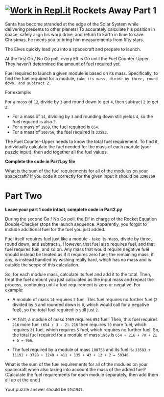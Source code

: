 [![Work in Repl.it](https://classroom.github.com/assets/work-in-replit-14baed9a392b3a25080506f3b7b6d57f295ec2978f6f33ec97e36a161684cbe9.svg)](https://classroom.github.com/online_ide?assignment_repo_id=4886539&assignment_repo_type=AssignmentRepo)
Rockets Away Part 1
============================================

Santa has become stranded at the edge of the Solar System while delivering presents to other planets! To accurately calculate his position in space, safely align his warp drive, and return to Earth in time to save Christmas, he needs you to bring him measurements from fifty stars.

The Elves quickly load you into a spacecraft and prepare to launch.

At the first Go / No Go poll, every Elf is Go until the Fuel Counter-Upper. They haven't determined the amount of fuel required yet.

Fuel required to launch a given module is based on its mass. Specifically, to find the fuel required for a module, `take its mass, divide by three, round down, and subtract 2.`

For example:

For a mass of `12`, divide by `3` and round down to get `4`, then subtract `2` to get `2`.

* For a mass of `14`, dividing by `3` and rounding down still yields `4`, so the fuel required is also `2`.
* For a mass of `1969`, the fuel required is `654`.
* For a mass of `100756`, the fuel required is `33583`.

The Fuel Counter-Upper needs to know the total fuel requirement. To find it, individually calculate the fuel needed for the mass of each module (your puzzle input), then add together all the fuel values.

**Complete the code in Part1.py file**

What is the sum of the fuel requirements for all of the modules on your spacecraft? If you code it correctly for the given input it should be `3296269`

Part Two
=======================================
**Leave your part 1 code intact, complete code in Part2.py**

During the second Go / No Go poll, the Elf in charge of the Rocket Equation Double-Checker stops the launch sequence. Apparently, you forgot to include additional fuel for the fuel you just added.

Fuel itself requires fuel just like a module - take its mass, divide by three, round down, and subtract `2`. However, that fuel also requires fuel, and that fuel requires fuel, and so on. Any mass that would require negative fuel should instead be treated as if it requires zero fuel; the remaining mass, if any, is instead handled by wishing really hard, which has no mass and is outside the scope of this calculation.

So, for each module mass, calculate its fuel and add it to the total. Then, treat the fuel amount you just calculated as the input mass and repeat the process, continuing until a fuel requirement is zero or negative. For example:

* A module of mass `14` requires `2` fuel. This fuel requires no further fuel (`2` divided by `3` and rounded down is `0`, which would call for a negative fuel), so the total fuel required is still just `2`.

* At first, a module of mass `1969` requires `654` fuel. Then, this fuel requires `216` more fuel `(654 / 3 - 2)`. `216` then requires `70` more fuel, which requires `21` fuel, which requires `5` fuel, which requires no further fuel. So, the total fuel required for a module of mass `1969` is `654 + 216 + 70 + 21 + 5 = 966`.

* The fuel required by a module of mass `100756` and its fuel is: `33583 + 11192 + 3728 + 1240 + 411 + 135 + 43 + 12 + 2 = 50346`.

What is the sum of the fuel requirements for all of the modules on your spacecraft when also taking into account the mass of the added fuel? (Calculate the fuel requirements for each module separately, then add them all up at the end.)

Your puzzle answer should be `4941547`.
